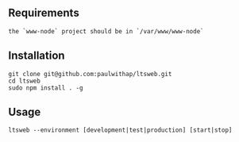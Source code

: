 ## Requirements

    the `www-node` project should be in `/var/www/www-node`

## Installation

    git clone git@github.com:paulwithap/ltsweb.git
    cd ltsweb
    sudo npm install . -g

## Usage

    ltsweb --environment [development|test|production] [start|stop]
